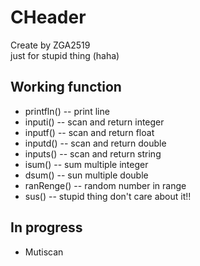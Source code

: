 # CHeader
Create by ZGA2519\
just for stupid thing (haha)

## Working function
* printfln() -- print line
* inputi() -- scan and return integer
* inputf() -- scan and return float
* inputd() -- scan and return double 
* inputs() -- scan and return string
* isum() -- sum multiple integer
* dsum() -- sun multiple double
* ranRenge() -- random number in range
* sus() -- stupid thing don't care about it!!

## In progress
* Mutiscan


